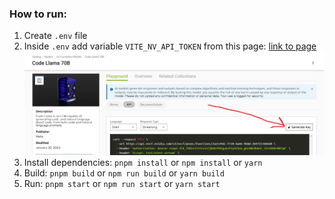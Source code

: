### How to run:
1. Create `.env` file
2. Inside `.env` add variable `VITE_NV_API_TOKEN` from this page: [link to page](https://catalog.ngc.nvidia.com/orgs/nvidia/teams/ai-foundation/models/codellama-70b/api)
![img_1.png](docs_img.png)
3. Install dependencies:
   `pnpm install` or `npm install` or `yarn`
4. Build:
   `pnpm build` or `npm run build` or `yarn build`
5. Run:
   `pnpm start` or `npm run start` or `yarn start`